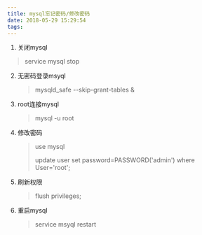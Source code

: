 ```yaml
---
title: mysql忘记密码/修改密码
date: 2018-05-29 15:29:54
tags:
---
```


1.  关闭mysql

   > service mysql stop

2. 无密码登录msyql

   > mysqld_safe --skip-grant-tables &  

3. root连接mysql

   > mysql -u root

4. 修改密码

   > use mysql
   >
   > update user set password=PASSWORD('admin') where User='root';  

5. 刷新权限

   > flush privileges;

6. 重启mysql

   > service msyql restart

